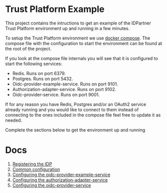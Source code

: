 # Trust Platform Example
This project contains the intructions to get an example of the IDPartner Trust Platform environment up and running in a few minutes.

To setup the Trust Platform environment we use [docker compose](https://docs.docker.com/compose/). The compose file with the configuration to start the environment can be found at the root of the project.

If you look at the compose file internals you will see that it is configured to start the following services:
- Redis. Runs on port 6379.
- Postgres. Runs on port 5432.
- Oidc-provider-example-service. Runs on port 9101.
- Authorization-adapter-service. Runs on port 9102.
- Oidc-provider-service. Runs on port 9001.

If for any reason you have Redis, Postgres and/or an OAuth2 service already running and you would like to connect to them instead of connecting to the ones included in the compose file feel free to update it as needed.

Complete the sections below to get the environment up and running

# Docs
1. [Registering the IDP](#TBD)
1. [Common configuration](docs/common-configuration.md)
1. [Configuring the oidc-provider-example-service](docs/configuring-oidc-provider-example-service.md)
1. [Configuring the authorization-adapter-service](docs/configuring-authorization-adapter-service.md)
1. [Configuring the oidc-provider-service](docs/configuring-oidc-provider-service.md)